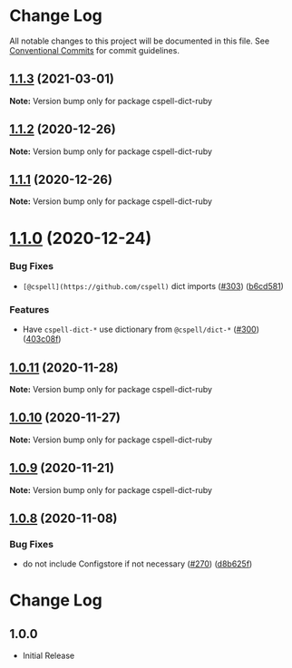 # Change Log

All notable changes to this project will be documented in this file.
See [Conventional Commits](https://conventionalcommits.org) for commit guidelines.

## [1.1.3](https://github.com/streetsidesoftware/cspell-dicts/compare/cspell-dict-ruby@1.1.2...cspell-dict-ruby@1.1.3) (2021-03-01)

**Note:** Version bump only for package cspell-dict-ruby





## [1.1.2](https://github.com/streetsidesoftware/cspell-dicts/compare/cspell-dict-ruby@1.1.1...cspell-dict-ruby@1.1.2) (2020-12-26)

**Note:** Version bump only for package cspell-dict-ruby





## [1.1.1](https://github.com/streetsidesoftware/cspell-dicts/compare/cspell-dict-ruby@1.1.0...cspell-dict-ruby@1.1.1) (2020-12-26)

**Note:** Version bump only for package cspell-dict-ruby





# [1.1.0](https://github.com/streetsidesoftware/cspell-dicts/compare/cspell-dict-ruby@1.0.11...cspell-dict-ruby@1.1.0) (2020-12-24)


### Bug Fixes

* `[@cspell](https://github.com/cspell)` dict imports ([#303](https://github.com/streetsidesoftware/cspell-dicts/issues/303)) ([b6cd581](https://github.com/streetsidesoftware/cspell-dicts/commit/b6cd58114caa8752fba69522e6b740a4be74dd6e))


### Features

* Have `cspell-dict-*` use dictionary from `@cspell/dict-*` ([#300](https://github.com/streetsidesoftware/cspell-dicts/issues/300)) ([403c08f](https://github.com/streetsidesoftware/cspell-dicts/commit/403c08fbd1d11a083f586e591b87ef9a47f71944))





## [1.0.11](https://github.com/streetsidesoftware/cspell-dicts/compare/cspell-dict-ruby@1.0.10...cspell-dict-ruby@1.0.11) (2020-11-28)

**Note:** Version bump only for package cspell-dict-ruby





## [1.0.10](https://github.com/streetsidesoftware/cspell-dicts/compare/cspell-dict-ruby@1.0.9...cspell-dict-ruby@1.0.10) (2020-11-27)

**Note:** Version bump only for package cspell-dict-ruby





## [1.0.9](https://github.com/streetsidesoftware/cspell-dicts/compare/cspell-dict-ruby@1.0.8...cspell-dict-ruby@1.0.9) (2020-11-21)

**Note:** Version bump only for package cspell-dict-ruby

## [1.0.8](https://github.com/streetsidesoftware/cspell-dicts/compare/cspell-dict-ruby@1.0.7...cspell-dict-ruby@1.0.8) (2020-11-08)

### Bug Fixes

- do not include Configstore if not necessary ([#270](https://github.com/streetsidesoftware/cspell-dicts/issues/270)) ([d8b625f](https://github.com/streetsidesoftware/cspell-dicts/commit/d8b625f2f42d5cc6c4a9390216ac1e5037886e44))

# Change Log

## 1.0.0

- Initial Release
